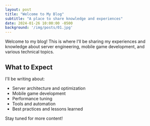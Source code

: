 ```yaml
---
layout: post
title: "Welcome to My Blog"
subtitle: "A place to share knowledge and experiences"
date: 2024-01-26 10:00:00 -0500
background: '/img/posts/01.jpg'
---
```


Welcome to my blog! This is where I'll be sharing my experiences and knowledge about server engineering, mobile game development, and various technical topics.

## What to Expect

I'll be writing about:
- Server architecture and optimization
- Mobile game development
- Performance tuning
- Tools and automation
- Best practices and lessons learned

Stay tuned for more content! 